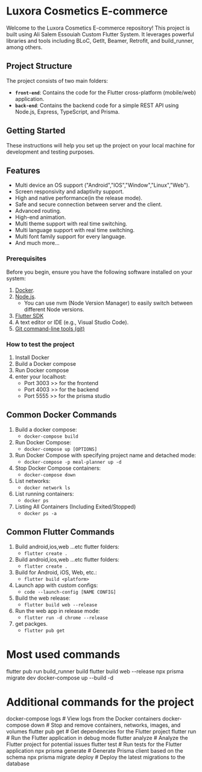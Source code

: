 # Luxora Cosmetics E-commerce

Welcome to the Luxora Cosmetics E-commerce repository! This project is built using Ali Salem Essouiah Custom Flutter System. It leverages powerful libraries and tools including BLoC, GetIt, Beamer, Retrofit, and build_runner, among others.

## Project Structure

The project consists of two main folders:

- **`front-end`**: Contains the code for the Flutter cross-platform (mobile/web) application.
- **`back-end`**: Contains the backend code for a simple REST API using Node.js, Express, TypeScript, and Prisma.

## Getting Started

These instructions will help you set up the project on your local machine for development and testing purposes.

## Features

- Multi device an OS support ("Android","IOS","Window","Linux","Web").
- Screen responsivity and adaptivity support.
- High and native performance(in the release mode).
- Safe and secure connection between server and the client.
- Advanced routing.
- High-end animation.
- Multi theme support with real time switching.
- Multi language support with real time switching.
- Multi font family support for every language.
- And much more...

### Prerequisites

Before you begin, ensure you have the following software installed on your system:

1. [Docker](https://www.docker.com/).
2. [Node.js](https://nodejs.org/en/download/).
   - You can use nvm (Node Version Manager) to easily switch between different Node versions.
3. [Flutter SDK](https://flutter.dev/docs/get-started/install)
4. A text editor or IDE (e.g., Visual Studio Code).
5. [Git command-line tools (git)](https://git-scm.com/downloads)

### How to test the project

1. Install Docker
2. Build a Docker compose
3. Run Docker compose
4. enter your localhost:
   - Port 3003 >> for the frontend
   - Port 4003 >> for the backend
   - Port 5555 >> for the prisma studio

## Common Docker Commands

1. Build a docker compose:
   - `docker-compose build`
2. Run Docker Compose:
   - `docker-compose up [OPTIONS]`
3. Run Docker Compose with specifying project name and detached mode:
   - `docker-compose -p meal-planner up -d`
4. Stop Docker Compose containers:
   - `docker-compose down`
5. List networks:
   - `docker network ls`
6. List running containers:
   - `docker ps`
7. Listing All Containers (Including Exited/Stopped)
   - `docker ps -a`

## Common Flutter Commands

1. Build android,ios,web ...etc flutter folders:
   - `flutter create .`
2. Build android,ios,web ...etc flutter folders:
   - `flutter create .`
3. Build for Android, iOS, Web, etc.:
   - `flutter build <platform>`
4. Launch app with custom configs:
   - `code --launch-config [NAME CONFIG]`
5. Build the web release:
   - `flutter build web --release`
6. Run the web app in release mode:
   - `flutter run -d chrome --release`
7. get packges.
   - `flutter pub get`

# Most used commands

flutter pub run build_runner build
flutter build web --release
npx prisma migrate dev
docker-compose up --build -d

# Additional commands for the project

docker-compose logs # View logs from the Docker containers
docker-compose down # Stop and remove containers, networks, images, and volumes
flutter pub get # Get dependencies for the Flutter project
flutter run # Run the Flutter application in debug mode
flutter analyze # Analyze the Flutter project for potential issues
flutter test # Run tests for the Flutter application
npx prisma generate # Generate Prisma client based on the schema
npx prisma migrate deploy # Deploy the latest migrations to the database
